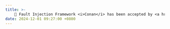 ```yaml
---
title: >-
    🎉 Fault Injection Framework <i>Conan</i> has been accepted by <a href="https://conf.researchr.org/home/saner-2025" style="color: #ff00fc;">SANER'25</a>. Congras to Haojia! 
date: 2024-12-01 09:27:00 +0800
---
```


<!-- <span class="badge badge-pill badge-info">Featured</span> -->